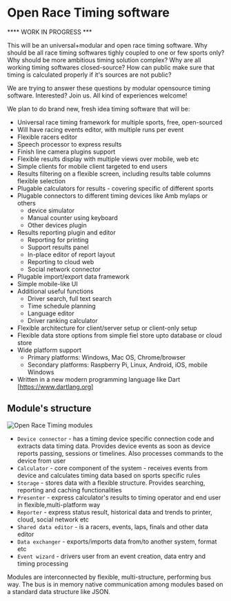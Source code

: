 Open Race Timing software
==============

**** WORK IN PROGRESS ***

This will be an universal+modular and open race timing software. Why should be all race timing softwares tighly coupled to one or few sports only? Why should be more ambitious timing solution complex? Why are all working timing softwares closed-source? How can public make sure that timing is calculated properly if it's sources are not public? 

We are trying to answer these questions by modular opensource timing software. Interested? Join us. All kind of experiences welcome!

We plan to do brand new, fresh idea timing software that will be:

* Universal race timing framework for multiple sports, free, open-sourced
* Will have racing events editor, with multiple runs per event
* Flexible racers editor
* Speech processor to express results
* Finish line camera plugins support
* Flexible results display with multiple views over mobile, web etc
* Simple clients for mobile client targeted to end users
* Results filtering on a flexible screen, including results table columns flexible selection
* Plugable calculators for results - covering specific of different sports
* Plugable connectors to different timing devices like Amb mylaps or others
	* device simulator
	* Manual counter using keyboard
	* Other devices plugin
* Results reporting plugin and editor
	* Reporting for printing
	* Support results panel
	* In-place editor of report layout
	* Reporting to cloud web
	* Social network connector
* Plugable import/export data framework
* Simple mobile-like UI 
* Additional useful functions
	* Driver search, full text search
	* Time schedule planning
	* Language editor
	* Driver ranking calculator
* Flexible architecture for client/server setup or client-only setup
* Flexible data store options from simple fiel store upto database or cloud store
* Wide platform support
	* Primary platforms: Windows, Mac OS, Chrome/browser
	* Secondary platforms: Raspberry Pi, Linux, Android, iOS, mobile Windows
* Written in a new modern programming language like Dart [https://www.dartlang.org]

## Module's structure

![Open Race Timing modules](https://raw.githubusercontent.com/skoky/OpenRaceTiming/master/doc/ORT_modules.png)

* `Device connector` - has a timing device specific connection code and extracts data timing data. Provides device events as soon as device reports passing, sessions or timelines. Also processes commands to the device from user
* `Calculator` - core component of the system - receives events from device and calculates timing data based on sports specific rules
* `Storage` - stores data with a flexible structure. Provides searching, reporting and caching functionalities
* `Presenter` - express calculator's results to timing operator and end user in flexible,multi-platform way
* `Reporter` - express status result, historical data and trends to printer, cloud, social network etc
* `Shared data editor` - is a racers, events, laps, finals and other data editor
* `Data exchanger` - exports/imports data from/to another system, format etc
* `Event wizard` - drivers user from an event creation, data entry and timing processing

Modules are interconnected by flexible, multi-structure, performing bus way. The bus is in memory native communication among modules based on a standard data structure like JSON.

 

